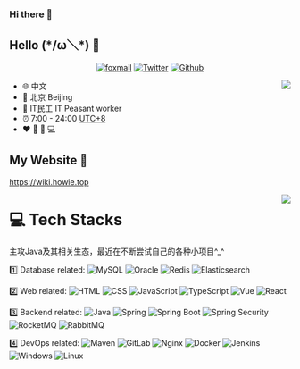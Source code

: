 ### Hi there 👋

<!--
**Howietron/Howietron** is a ✨ _special_ ✨ repository because its `README.md` (this file) appears on your GitHub profile.

Here are some ideas to get you started:

- 🔭 I’m currently working on ...
- 🌱 I’m currently learning ...
- 👯 I’m looking to collaborate on ...
- 🤔 I’m looking for help with ...
- 💬 Ask me about ...
- 📫 How to reach me: ...
- 😄 Pronouns: ...
- ⚡ Fun fact: ...
-->
## Hello (\*/ω＼*) 👋

<p align="center">
  <a href="ganbeicing@foxmail.com" target="_blank"><img src="https://img.shields.io/badge/Gmail-c14438.svg?&style=flat-square&logo=gmail&logoColor=white&longCache=true" alt="foxmail"></a>
  <a href="https://twitter.com/Chris_Chen401" target="_blank"><img src="https://img.shields.io/badge/Twitter-1ca0f1.svg?&style=flat-square&logo=twitter&logoColor=white&longCache=true" alt="Twitter"></a>
  <a href="https://github.com/Howietron" target="_blank"><img src="https://img.shields.io/badge/Github-262968.svg?&style=flat-square&logo=github&logoColor=white&longCache=true" alt="Github"></a>
</p>


<a href="https://github.com/Howietron/">
     <img align="right" src="https://github-readme-stats.vercel.app/api?username=Howietron&show_icons=true&theme=radical" />
</a>

- :globe_with_meridians: 中文
- :office: 北京 Beijing
- :briefcase:  IT民工 IT Peasant worker
- :alarm_clock: 7:00 - 24:00 [UTC+8](https://time.is/UTC+8)
- :heart: 🏀 🏃‍ 💻

## My Website :link:

<https://wiki.howie.top>

<a href="https://github.com/Howietron/">
  <img align="right" src="https://github-readme-stats.vercel.app/api/top-langs/?username=anuraghazra&layout=compact" />
</a>

# 💻 Tech Stacks
主攻Java及其相关生态，最近在不断尝试自己的各种小项目^_^

<p align="left">

1️⃣ Database related:
<img alt="MySQL" src="https://img.shields.io/badge/MySQL-4479A1?style=flat-square&logo=MySQL&logoColor=white" style="display: inline;"> <img alt="Oracle" src="https://img.shields.io/badge/Oracle-F80000?style=flat-square&logo=Oracle&logoColor=white" style="display: inline;"> <img alt="Redis" src="https://img.shields.io/badge/Redis-DC382D?style=flat-square&logo=Redis&logoColor=white" style="display: inline;"> <img alt="Elasticsearch" src="https://img.shields.io/badge/Elasticsearch-005571?style=flat-square&logo=Elasticsearch&logoColor=white" style="display: inline;">	


2️⃣ Web related:
<img alt="HTML" src="https://img.shields.io/badge/HTML-E34F26?style=flat-square&logo=html5&logoColor=white" style="display: inline;"> <img alt="CSS" src="https://img.shields.io/badge/CSS-563d7c?style=flat-square&logo=css3&logoColor=white" style="display: inline;"> <img alt="JavaScript" src="https://img.shields.io/badge/JavaScript-3655FF?style=flat-square&logo=javascript&logoColor=white" style="display: inline;"> <img alt="TypeScript" src="https://img.shields.io/badge/TypeScript-3178C6?style=flat-square&logo=typescript&logoColor=white" style="display: inline;"> <img alt="Vue" src="https://img.shields.io/badge/Vue.js-4FC08D?style=flat-square&logo=vue.js&logoColor=white" style="display: inline;"> <img alt="React" src="https://img.shields.io/badge/React-0088CC?style=flat-square&logo=React&logoColor=white" style="display: inline;">


3️⃣ Backend related:
<img alt="Java" src="https://img.shields.io/badge/Java-3572a5?style=flat-square&logo=CoffeeScript&logoColor=white" style="display: inline;"> <img alt="Spring" src="https://img.shields.io/badge/Spring-6DB33F?style=flat-square&logo=Spring&logoColor=white" style="display: inline;"> <img alt="Spring Boot" src="https://img.shields.io/badge/Spring Boot-bc8362?style=flat-square&logo=Spring-Boot&logoColor=white" style="display: inline;"> <img alt="Spring Security" src="https://img.shields.io/badge/Spring Security-555555?style=flat-square&logo=Spring-Security&logoColor=white" style="display: inline;"> <img alt="RocketMQ" src="https://img.shields.io/badge/RocketMQ-D77310?style=flat-square&logo=Apache RocketMQ&logoColor=white" style="display: inline;"> <img alt="RabbitMQ" src="https://img.shields.io/badge/RabbitMQ-FF6600?style=flat-square&logo=RabbitMQ&logoColor=white" style="display: inline;">


4️⃣ DevOps related:
<img alt="Maven" src="https://img.shields.io/badge/Maven-3D95CE?style=flat-square&logo=MakerBot&logoColor=white" style="display: inline;"> <img alt="GitLab" src="https://img.shields.io/badge/Git-F05032?style=flat-square&logo=gitlab&logoColor=white" style="display: inline;"> <img alt="Nginx" src="https://img.shields.io/badge/Nginx-009639?style=flat-square&logo=Nginx&logoColor=white" style="display: inline;"> <img alt="Docker" src="https://img.shields.io/badge/Docker-2496ED?style=flat-square&logo=Docker&logoColor=white" style="display: inline;"> <img alt="Jenkins" src="https://img.shields.io/badge/-Jenkins-black?style=flat-square&logo=Jenkins&logoColor=white" style="display: inline;"> <img alt="Windows" src="https://img.shields.io/badge/Windows-0078D6?style=flat-square&logo=Windows&logoColor=white" style="display: inline;"> <img alt="Linux" src="https://img.shields.io/badge/Linux-FCC624?style=flat-square&logo=Linux&logoColor=black" style="display: inline;">

</p>
